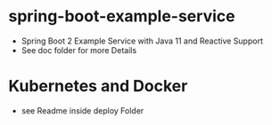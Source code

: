 # spring-boot-example-service
- Spring Boot 2 Example Service with Java 11 and Reactive Support
- See doc folder for more Details

# Kubernetes and Docker
- see Readme inside deploy Folder